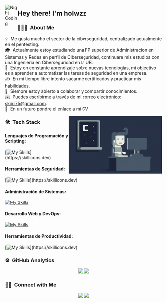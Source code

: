 
<img alt="Night Coding" src="./assets/Hand%20Wave.gif" width='40' align="left"/><h2>Hey there! I'm holwzz</h2>

<!-- ## 👋 &nbsp;Hey there! I'm  holwzz -->

### 👨🏻‍💻 &nbsp;About Me

💡 &nbsp;Me gusta mucho el sector de la ciberseguridad, centralizado actualmente en el pentesting.\
🎓 &nbsp;Actualmente estoy estudiando una FP superior de Administracion en Sistemas y Redes en perfil de Ciberseguridad, continuare mis estudios con una Ingenieria en Ciberseguridad en la UB.\
🌱 &nbsp;Estoy en constante aprendizaje sobre nuevas tecnologías, mi objectivo es a aprender a automatizar las tareas de seguridad en una empresa.\
✍️ &nbsp;En mi tiempo libre intento sacarme certificados y practicar mis habilidades.\
💬 &nbsp;Siempre estoy abierto a colaborar y compartir conocimientos.\
✉️ &nbsp;Puedes escribirme a través de mi correo electrónico: skiirr75@gmail.com.\
📄 &nbsp;En un futuro pondre el enlace a mi CV 

<img alt="Night Coding" src="https://raw.githubusercontent.com/AVS1508/AVS1508/master/assets/Night-Coding.gif" align="right"/>

### 🛠 &nbsp;Tech Stack
#### Lenguajes de Programación y Scripting:
[![My Skills](https://skillicons.dev/icons?i=python,mysql,bash,js,)](https://skillicons.dev)

#### Herramientas de Seguridad:
[![My Skills](https://skillicons.dev/icons?i=kali,)](https://skillicons.dev)

#### Administración de Sistemas:
[![My Skills](https://skillicons.dev/icons?i=linux,windows)](https://skillicons.dev)

#### Desarrollo Web y DevOps:
[![My Skills](https://skillicons.dev/icons?i=html,css,bootstrap)](https://skillicons.dev)

#### Herramientas de Productividad:
[![My Skills](https://skillicons.dev/icons?i=visualstudio,)](https://skillicons.dev)

### ⚙️ &nbsp;GitHub Analytics

<p align="center">
<a href="https://github.com/holwzz">
<img height="180em" src="https://github-readme-stats-eight-theta.vercel.app/api?username=holwzz&show_icons=true&theme=algolia&include_all_commits=true&count_private=true"/>
<img height="180em" src="https://github-readme-stats-eight-theta.vercel.app/api/top-langs/?username=holwzz&layout=compact&langs_count=8&theme=algolia"/>
</a>
</p>

### 🤝🏻 &nbsp;Connect with Me

<p align="center">
<a href="mailto:skiirr75@gmail.com"><img src="https://img.shields.io/badge/-skiirr75@gmail.com-D14836?style=flat&logo=Gmail&logoColor=white"/></a>
<a href="https://instagram.com/holwz_"><img src="https://img.shields.io/badge/-@holwz_-E4405F?style=flat&logo=Instagram&logoColor=white"/></a>
</p>



